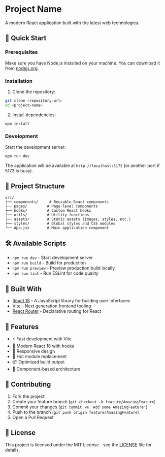 # Project Name

A modern React application built with the latest web technologies.

## 🚀 Quick Start

### Prerequisites

Make sure you have Node.js installed on your machine. You can download it from [nodejs.org](https://nodejs.org/).

### Installation

1. Clone the repository:
```bash
git clone <repository-url>
cd <project-name>
```

2. Install dependencies:
```bash
npm install
```

### Development

Start the development server:
```bash
npm run dev
```

The application will be available at `http://localhost:5173` (or another port if 5173 is busy).

## 📁 Project Structure

```
src/
├── components/     # Reusable React components
├── pages/         # Page-level components
├── hooks/         # Custom React hooks
├── utils/         # Utility functions
├── assets/        # Static assets (images, styles, etc.)
├── styles/        # Global styles and CSS modules
└── App.jsx        # Main application component
```

## 🛠️ Available Scripts

- `npm run dev` - Start development server
- `npm run build` - Build for production
- `npm run preview` - Preview production build locally
- `npm run lint` - Run ESLint for code quality

## 🔧 Built With

- [React 18](https://reactjs.org/) - A JavaScript library for building user interfaces
- [Vite](https://vitejs.dev/) - Next generation frontend tooling
- [React Router](https://reactrouter.com/) - Declarative routing for React

## 📝 Features

- ⚡ Fast development with Vite
- 🎯 Modern React 18 with hooks
- 📱 Responsive design
- 🔧 Hot module replacement
- 📦 Optimized build output
- 🎨 Component-based architecture

## 🤝 Contributing

1. Fork the project
2. Create your feature branch (`git checkout -b feature/AmazingFeature`)
3. Commit your changes (`git commit -m 'Add some AmazingFeature'`)
4. Push to the branch (`git push origin feature/AmazingFeature`)
5. Open a Pull Request

## 📄 License

This project is licensed under the MIT License - see the [LICENSE](LICENSE) file for details.